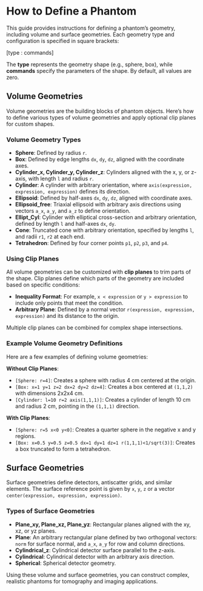 # How to Define a Phantom

This guide provides instructions for defining a phantom’s geometry, including volume and surface geometries. Each geometry type and configuration is specified in square brackets:

[type : commands]

The **type** represents the geometry shape (e.g., sphere, box), while **commands** specify the parameters of the shape. By default, all values are zero.

## Volume Geometries

Volume geometries are the building blocks of phantom objects. Here’s how to define various types of volume geometries and apply optional clip planes for custom shapes.

### Volume Geometry Types

- **Sphere**: Defined by radius `r`.
- **Box**: Defined by edge lengths `dx`, `dy`, `dz`, aligned with the coordinate axes.
- **Cylinder_x, Cylinder_y, Cylinder_z**: Cylinders aligned with the x, y, or z-axis, with length `l` and radius `r`.
- **Cylinder**: A cylinder with arbitrary orientation, where `axis(expression, expression, expression)` defines its direction.
- **Ellipsoid**: Defined by half-axes `dx`, `dy`, `dz`, aligned with coordinate axes.
- **Ellipsoid_free**: Triaxial ellipsoid with arbitrary axis directions using vectors `a_x`, `a_y`, and `a_z` to define orientation.
- **Ellipt_Cyl**: Cylinder with elliptical cross-section and arbitrary orientation, defined by length `l` and half-axes `dx`, `dy`.
- **Cone**: Truncated cone with arbitrary orientation, specified by lengths `l`, and radii `r1`, `r2` at each end.
- **Tetrahedron**: Defined by four corner points `p1`, `p2`, `p3`, and `p4`.

### Using Clip Planes

All volume geometries can be customized with **clip planes** to trim parts of the shape. Clip planes define which parts of the geometry are included based on specific conditions:

- **Inequality Format**: For example, `x < expression` or `y > expression` to include only points that meet the condition.
- **Arbitrary Plane**: Defined by a normal vector `r(expression, expression, expression)` and its distance to the origin.

Multiple clip planes can be combined for complex shape intersections.

### Example Volume Geometry Definitions

Here are a few examples of defining volume geometries:

**Without Clip Planes**:
- `[Sphere: r=4]`: Creates a sphere with radius 4 cm centered at the origin.
- `[Box: x=1 y=1 z=2 dx=2 dy=2 dz=4]`: Creates a box centered at `(1,1,2)` with dimensions 2x2x4 cm.
- `[Cylinder: l=10 r=2 axis(1,1,1)]`: Creates a cylinder of length 10 cm and radius 2 cm, pointing in the `(1,1,1)` direction.

**With Clip Planes**:
- `[Sphere: r=5 x<0 y<0]`: Creates a quarter sphere in the negative x and y regions.
- `[Box: x=0.5 y=0.5 z=0.5 dx=1 dy=1 dz=1 r(1,1,1)<1/sqrt(3)]`: Creates a box truncated to form a tetrahedron.

## Surface Geometries

Surface geometries define detectors, antiscatter grids, and similar elements. The surface reference point is given by `x`, `y`, `z` or a vector `center(expression, expression, expression)`.

### Types of Surface Geometries

- **Plane_xy, Plane_xz, Plane_yz**: Rectangular planes aligned with the xy, xz, or yz planes.
- **Plane**: An arbitrary rectangular plane defined by two orthogonal vectors: `norm` for surface normal, and `a_x`, `a_y` for row and column directions.
- **Cylindrical_z**: Cylindrical detector surface parallel to the z-axis.
- **Cylindrical**: Cylindrical detector with an arbitrary axis direction.
- **Spherical**: Spherical detector geometry.

Using these volume and surface geometries, you can construct complex, realistic phantoms for tomography and imaging applications.
